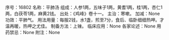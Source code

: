 序号：16802
名称：平肺汤
组成：人参1两，五味子1两，黄耆1两，桂1两，杏仁1两，白茯苓1两，麻黄2钱。
出处：《鸡峰》卷十一。
主治：寒嗽。
加减：None
功效：平肺气。
用法用量：每服2钱，水1盏，煎至7分，食后、临卧细细热呷。才温再暖，热呷之尤佳。
制备方法：上锉。
临床应用：None
各家论述：None
用药禁忌：None
附注：None
